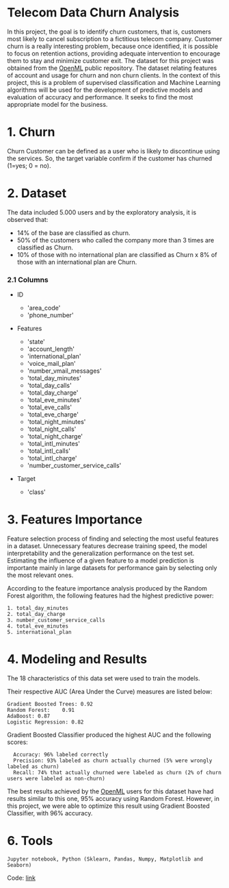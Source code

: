 # Telecom Data Churn Analysis

   In this project, the goal is to identify churn customers, that is, customers most likely to cancel subscription to a fictitious telecom company. Customer churn is a really interesting problem, because once identified, it is possible to focus on retention actions, providing adequate intervention to encourage them to stay and minimize customer exit. The dataset for this project was obtained from the [OpenML](https://www.openml.org/d/40701) public repository. The dataset relating features of account and usage for churn and non churn clients. In the context of this project, this is a problem of supervised classification and Machine Learning algorithms will be used for the development of predictive models and evaluation of accuracy and performance. It seeks to find the most appropriate model for the business.

# 1. Churn

  Churn Customer can be defined as a user who is likely to discontinue using the services. So, the target variable confirm if the customer has churned (1=yes; 0 = no).

# 2. Dataset

   The data included 5.000 users and by the exploratory analysis, it is observed that:

   * 14% of the base are classified as churn.
   * 50% of the customers who called the company more than 3 times are classified as Churn.
   * 10% of those with no international plan are classified as Churn x 8% of those with an international plan are Churn.
   
  ### 2.1 Columns
   
   * ID 
   
      * 'area_code'
      * 'phone_number'


   * Features 
   
      * 'state'
      * 'account_length'
      * 'international_plan'
      * 'voice_mail_plan'
      * 'number_vmail_messages'    
      * 'total_day_minutes'
      * 'total_day_calls'
      * 'total_day_charge'
      * 'total_eve_minutes' 
      * 'total_eve_calls'
      * 'total_eve_charge'
      * 'total_night_minutes'
      * 'total_night_calls'
      * 'total_night_charge'
      * 'total_intl_minutes'
      * 'total_intl_calls'
      * 'total_intl_charge'
      * 'number_customer_service_calls'

   * Target
   
      * 'class'
      
 # 3. Features Importance

   Feature selection process of finding and selecting the most useful features in a dataset. Unnecessary features decrease training speed, the model interpretability and the generalization performance on the test set. Estimating the influence of a given feature to a model prediction is importante mainly in large datasets for performance gain by selecting only the most relevant ones.
   
   According to the feature importance analysis produced by the Random Forest algorithm, the following features had the highest predictive power:

    1. total_day_minutes
    2. total_day_charge
    3. number_customer_service_calls
    4. total_eve_minutes
    5. international_plan     
       	     
    
#  4. Modeling and Results
   
   The 18 characteristics of this data set were used to train the models.

Their respective AUC (Area Under the Curve) measures are listed below:
    
    Gradient Boosted Trees: 0.92
    Random Forest:    0.91
    AdaBoost: 0.87
    Logistic Regression: 0.82

Gradient Boosted Classifier produced the highest AUC and the following scores:

      Accuracy: 96% labeled correctly
      Precision: 93% labeled as churn actually churned (5% were wrongly labeled as churn)
      Recall: 74% that actually churned were labeled as churn (2% of churn users were labeled as non-churn)
   
   The best results achieved by the [OpenML](https://www.openml.org/t/167141) users for this dataset have had results similar to this one, 95% accuracy using Random Forest. However, in this project, we were able to optimize this result using Gradient Boosted Classifier, with 96% accuracy.   

# 6. Tools
    Jupyter notebook, Python (Sklearn, Pandas, Numpy, Matplotlib and Seaborn)

   Code: [link](https://github.com/thaiseq/Analytics/blob/master/Telecom%20Data%20Churn%20Analysis.ipynb)
   
   


    
